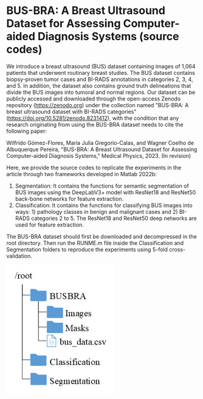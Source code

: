 # BUS-BRA: A Breast Ultrasound Dataset for Assessing Computer-aided Diagnosis Systems (source codes)

We introduce a breast ultrasound (BUS) dataset containing images of 1,064 patients that underwent routinary breast studies. The BUS dataset contains biopsy-proven tumor cases and BI-RADS annotations in categories 2, 3, 4, and 5. In addition, the dataset also contains ground truth delineations that divide the BUS images into tumoral and normal regions. Our dataset can be publicly accessed and downloaded through the open-access Zenodo repository (https://zenodo.org) under the collection named "BUS-BRA: A breast ultrasound dataset with BI-RADS categories" (https://doi.org/10.5281/zenodo.8231412), with the condition that any research originating from using the BUS-BRA dataset needs to cite the following paper:

Wilfrido Gómez-Flores, Maria Julia Gregorio-Calas, and Wagner Coelho de Albuquerque Pereira, "BUS-BRA: A Breast Ultrasound Dataset for Assessing Computer-aided Diagnosis Systems," Medical Physics, 2023. (In revision)

Here, we provide the source codes to replicate the experiments in the article through two frameworks developed in Matlab 2022b:

1. Segmentation: It contains the functions for semantic segmentation of BUS images using the DeepLabV3+ model with ResNet18 and ResNet50 back-bone networks for feature extraction.
2. Classification:  It contains the functions for classifying BUS images into ways: 1) pathology classes in benign and malignant cases and 2) BI-RADS categories 2 to 5. The ResNet18 and ResNet50 deep networks are used for feature extraction.

The BUS-BRA dataset should first be downloaded and decompressed in the root directory. Then run the RUNME.m file inside the Classification and Segmentation folders to reproduce the experiments using 5-fold cross-validation.

![picture alt](https://github.com/wgomezf/BUS-BRA/blob/main/directory.png "Directory")
